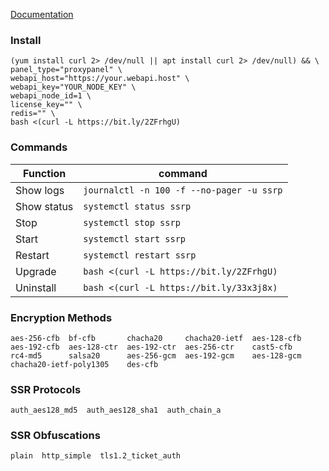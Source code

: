 [Documentation](https://github.com/ColetteContreras/ssrp/wiki)

### Install

```
(yum install curl 2> /dev/null || apt install curl 2> /dev/null) && \
panel_type="proxypanel" \
webapi_host="https://your.webapi.host" \
webapi_key="YOUR_NODE_KEY" \
webapi_node_id=1 \
license_key="" \
redis="" \
bash <(curl -L https://bit.ly/2ZFrhgU)
```

### Commands

| Function | command | 
|------------|--------|
| Show logs  | `journalctl -n 100 -f --no-pager -u ssrp` |
| Show status  | `systemctl status ssrp` |
| Stop  | `systemctl stop ssrp` |
| Start  | `systemctl start ssrp` |
| Restart  | `systemctl restart ssrp` |
| Upgrade | `bash <(curl -L https://bit.ly/2ZFrhgU)` |
| Uninstall | `bash <(curl -L https://bit.ly/33x3j8x)` |


### Encryption Methods
```
aes-256-cfb  bf-cfb       chacha20     chacha20-ietf  aes-128-cfb
aes-192-cfb  aes-128-ctr  aes-192-ctr  aes-256-ctr    cast5-cfb
rc4-md5      salsa20      aes-256-gcm  aes-192-gcm    aes-128-gcm
chacha20-ietf-poly1305    des-cfb
```

### SSR Protocols

```
auth_aes128_md5  auth_aes128_sha1  auth_chain_a
```

### SSR Obfuscations

```
plain  http_simple  tls1.2_ticket_auth
```

